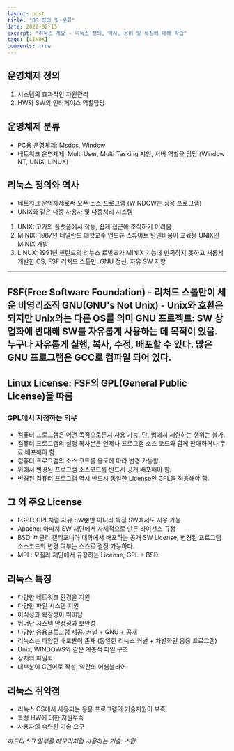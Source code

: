 ```yaml
---
layout: post
title: "OS 정의 및 분류"
date: 2022-02-15
excerpt: "리눅스 개요 - 리눅스 정의, 역사, 용어 및 특징에 대해 학습"
tags: [LINUX]
comments: true
---
```


## 운영체제 정의
1. 시스템의 효과적인 자원관리
2. HW와 SW의 인터페이스 역할담당

## 운영체제 분류
* PC용 운영체제: Msdos, Window
* 네트워크 운영체제: Multi User, Multi Tasking 지원, 서버 역할을 담당 (Window NT, UNIX, LINUX)

## 리눅스 정의와 역사
* 네트워크 운영체제로써 오픈 소스 프로그램 (WINDOW는 상용 프로그램)
* UNIX와 같은 다중 사용자 및 다중처리 시스템

1. UNIX: 고가의 플랫폼에서 작동, 쉽게 접근해 조작하기 어려움
2. MINIX: 1987년 네덜란드 대학교수 앤드류 스튜어트 탄넨바움이 교육용 UNIX인 MINIX 개발
3. LINUX: 1991년 핀란드의 리누스 로발즈가 MINIX 기능에 만족하지 못하고 새롭게 개발한 OS, FSF 리처드 스톨만, GNU 정신, 자유 SW 지향

---
FSF(Free Software Foundation) - 리처드 스톨만이 세운 비영리조직
GNU(GNU's Not Unix) - Unix와 호환은 되지만 Unix와는 다른 OS를 의미
GNU 프로젝트: SW 상업화에 반대해 SW를 자유롭게 사용하는 데 목적이 있음. 누구나 자유롭게 실행, 복사, 수정, 배포할 수 있다. 많은 GNU 프로그램은 GCC로 컴파일 되어 있다.
---

## Linux License: FSF의 GPL(General Public License)을 따름
### GPL에서 지정하는 의무
- 컴퓨터 프로그램은 어떤 목적으로든지 사용 가능. 단, 법에서 제한하는 행위는 불가.
- 컴퓨터 프로그램의 실행 복사본은 언제나 프로그램 소스 코드와 함께 판매하거나 무료 배포해야 함.
- 컴퓨터 프로그램의 소스 코드를 용도에 따라 변경 가능함.
- 위에서 변경된 프로그램 소스코드를 반드시 공개 배포해야 함.
- 변경된 컴퓨터 프로그램 역시 반드시 동일한 License인 GPL을 적용해야 함.

## 그 외 주요 License
* LGPL: GPL처럼 자유 SW뿐만 아니라 독점 SW에서도 사용 가능
* Apache: 아파치 SW 재단에서 자체적으로 만든 라이선스 규정
* BSD: 버클리 캘리포니아 대학에서 배포하는 공개 SW License, 변경된 프로그램 소스코드의 변경 여부는 스스로 결정 가능하다.
* MPL: 모질라 재단에서 규정하는 License, GPL + BSD

## 리눅스 특징
* 다양한 네트워크 환경을 지원
* 다양한 파일 시스템 지원
* 이식성과 확장성이 뛰어남
* 뛰어난 시스템 안정성과 보안성
* 다양한 응용프로그램 제공. 커널 + GNU + 공개
* 리눅스는 다양한 배포판이 존재 (동일한 리눅스 커널 + 차별화된 응용 프로그램)
* Unix, WINDOWS와 같은 계층적 파일 구조
* 장치의 파일화
* 대부분이 C언어로 작성, 약간의 어셈블리어

## 리눅스 취약점
* 리눅스 OS에서 사용되는 응용 프로그램의 기술지원이 부족
* 특정 HW에 대한 지원부족
* 사용자의 숙련된 기술 요구

_하드디스크 일부를 메모리처럼 사용하는 기술: 스왑_